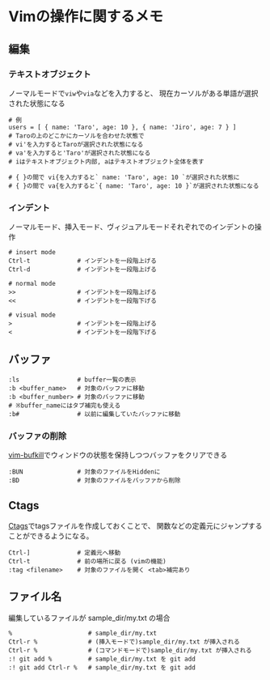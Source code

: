 # Vimの操作に関するメモ

## 編集
### テキストオブジェクト
ノーマルモードで`viw`や`via`などを入力すると、
現在カーソルがある単語が選択された状態になる

```
# 例
users = [ { name: 'Taro', age: 10 }, { name: 'Jiro', age: 7 } ]
# Taroの上のどこかにカーソルを合わせた状態で
# vi'を入力するとTaroが選択された状態になる
# va'を入力すると'Taro'が選択された状態になる
# iはテキストオブジェクト内部, aはテキストオブジェクト全体を表す

# { }の間で vi{を入力すると` name: 'Taro', age: 10 `が選択された状態に
# { }の間で va{を入力すると`{ name: 'Taro', age: 10 }`が選択された状態になる

```

### インデント
ノーマルモード、挿入モード、ヴィジュアルモードそれぞれでのインデントの操作

```
# insert mode
Ctrl-t             # インデントを一段階上げる
Ctrl-d             # インデントを一段階上げる

# normal mode
>>                 # インデントを一段階上げる
<<                 # インデントを一段階下げる

# visual mode
>                  # インデントを一段階上げる
<                  # インデントを一段階下げる
```

## バッファ

```
:ls                # buffer一覧の表示
:b <buffer_name>   # 対象のバッファに移動
:b <buffer_number> # 対象のバッファに移動
# ※buffer_nameにはタブ補完も使える
:b#                # 以前に編集していたバッファに移動
```

### バッファの削除
[vim-bufkill](https://github.com/qpkorr/vim-bufkill)でウィンドウの状態を保持しつつバッファをクリアできる

```
:BUN               # 対象のファイルをHiddenに
:BD                # 対象のファイルをバッファから削除
```

## Ctags
[Ctags](https://github.com/universal-ctags/ctags)でtagsファイルを作成しておくことで、
関数などの定義元にジャンプすることができるようになる。

```
Ctrl-]             # 定義元へ移動
Ctrl-t             # 前の場所に戻る (vimの機能)
:tag <filename>    # 対象のファイルを開く <tab>補完あり
```

## ファイル名
編集しているファイルが sample_dir/my.txt の場合

```
%                     # sample_dir/my.txt
Ctrl-r %              # (挿入モードで)sample_dir/my.txt が挿入される
Ctrl-r %              # (コマンドモードで)sample_dir/my.txt が挿入される
:! git add %          # sample_dir/my.txt を git add
:! git add Ctrl-r %   # sample_dir/my.txt を git add
```

